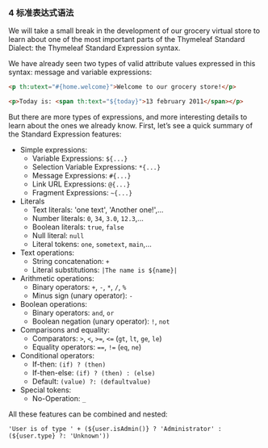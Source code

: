 ### 4 标准表达式语法

We will take a small break in the development of our grocery virtual store to learn about one of the most important parts of the Thymeleaf Standard Dialect: the Thymeleaf Standard Expression syntax.

We have already seen two types of valid attribute values expressed in this syntax: message and variable expressions:
```html
<p th:utext="#{home.welcome}">Welcome to our grocery store!</p>

<p>Today is: <span th:text="${today}">13 february 2011</span></p>
```
But there are more types of expressions, and more interesting details to learn about the ones we already know. First, let’s see a quick summary of the Standard Expression features:

- Simple expressions:
    - Variable Expressions: `${...}`
    - Selection Variable Expressions: `*{...}`
    - Message Expressions: `#{...}`
    - Link URL Expressions: `@{...}`
    - Fragment Expressions: `~{...}`
- Literals
    - Text literals: 'one text', 'Another one!',…
    - Number literals: `0`, `34`, `3.0`, `12.3`,…
    - Boolean literals: `true`, `false`
    - Null literal: `null`
    - Literal tokens: `one`, `sometext`, `main`,…
- Text operations:
    - String concatenation: `+`
    - Literal substitutions: `|The name is ${name}|`
- Arithmetic operations:
    - Binary operators: `+`, `-`, `*`, `/`, `%`
    - Minus sign (unary operator): `-`
- Boolean operations:
    - Binary operators: `and`, `or`
    - Boolean negation (unary operator): `!`, `not`
- Comparisons and equality:
    - Comparators: `>`, `<`, `>=`, `<=` (`gt`, `lt`, `ge`, `le`)
    - Equality operators: `==`, `!=` (`eq`, `ne`)
- Conditional operators:
    - If-then: `(if) ? (then)`
    - If-then-else: `(if) ? (then) : (else)`
    - Default: `(value) ?: (defaultvalue)`
- Special tokens:
    - No-Operation: `_`

All these features can be combined and nested:
```
'User is of type ' + (${user.isAdmin()} ? 'Administrator' : (${user.type} ?: 'Unknown'))
```